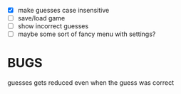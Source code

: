 - [X] make guesses case insensitive
- [ ] save/load game
- [ ] show incorrect guesses
- [ ] maybe some sort of fancy menu with settings?

# BUGS
guesses gets reduced even when the guess was correct

